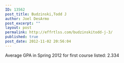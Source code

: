 ```yaml
---
ID: 13562
post_title: Budzinski,Todd J
author: Joel DesArmo
post_excerpt: ""
layout: post
permalink: http://effrtlss.com/budzinskitodd-j-3/
published: true
post_date: 2012-11-02 20:56:04
---
```

<p>Average GPA in Spring 2012 for first course listed: 2.334</p>
